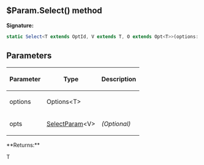 
## $Param.Select() method

**Signature:**

```typescript
static Select<T extends OptId, V extends T, O extends Opt<T>>(options: Options<T>, opts?: SelectParam<V>): T;
```

## Parameters

<table><thead><tr><th>

Parameter


</th><th>

Type


</th><th>

Description


</th></tr></thead>
<tbody><tr><td>

options


</td><td>

Options&lt;T&gt;


</td><td>


</td></tr>
<tr><td>

opts


</td><td>

[SelectParam](/reference/selectparam.md)<!-- -->&lt;V&gt;


</td><td>

_(Optional)_


</td></tr>
</tbody></table>
**Returns:**

T

